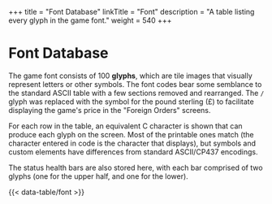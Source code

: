 +++
title = "Font Database"
linkTitle = "Font"
description = "A table listing every glyph in the game font."
weight = 540
+++

# Font Database

The game font consists of 100 **glyphs**, which are tile images that visually represent letters or other symbols. The font codes bear some semblance to the standard ASCII table with a few sections removed and rearranged. The `/` glyph was replaced with the symbol for the pound sterling (&#163;) to facilitate displaying the game's price in the "Foreign Orders" screens.

For each row in the table, an equivalent C character is shown that can produce each glyph on the screen. Most of the printable ones match (the character entered in code is the character that displays), but symbols and custom elements have differences from standard ASCII/CP437 encodings.

The status health bars are also stored here, with each bar comprised of two glyphs (one for the upper half, and one for the lower).

{{< data-table/font >}}

